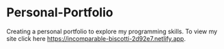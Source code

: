 # Personal-Portfolio
Creating a personal portfolio to explore my programming skills. To view my site click here https://incomparable-biscotti-2d92e7.netlify.app.
